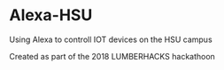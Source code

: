 # Alexa-HSU
Using Alexa to controll IOT devices on the HSU campus

Created as part of the 2018 LUMBERHACKS hackathoon
